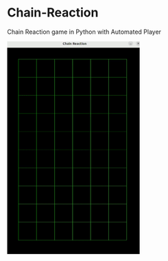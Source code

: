 # Chain-Reaction
Chain Reaction game in Python with Automated Player

<img src="https://github.com/shivaansehgal/Chain-Reaction/blob/master/CR.gif" width="309" height="494">
